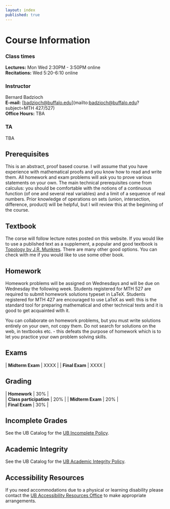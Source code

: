 ```yaml
---
layout: index
published: true
---
```



# Course Information


### Class times

**Lectures:**  Mon Wed 2:30PM - 3:50PM online  
**Recitations:** Wed 5:20-6:10 online


### Instructor

Bernard Badzioch  
**E-mail:** [badzioch@buffalo.edu](mailto:badzioch@buffalo.edu?subject=MTH 427/527)  
**Office Hours:** TBA


### TA

TBA

## Prerequisites

This is an abstract, proof based course. I will assume that you have experience
with mathematical proofs and you know how to read and write them. All homework
and exam problems will ask you to prove various statements on your own. The main
technical prerequisites come from calculus: you should be comfortable with the
notions of a continuous function (of one and several real variables) and a limit
of a sequence of real numbers. Prior knowledge of operations on sets (union,
intersection, difference, product)  will be helpful, but I will review this at
the beginning of the course.


## Textbook

The corse will follow lecture notes posted on this website.
If you would like to use a published text as a supplement, a popular and good
textbook is [Topology by J.R. Munkres](https://www.amazon.com/Topology-2nd-Economy-James-Munkres/dp/8120320468/ref=pd_cp_14_1?_encoding=UTF8&pd_rd_i=8120320468&pd_rd_r=4VZWC9KGC5G31YR4T9ZA&pd_rd_w=5hg0t&pd_rd_wg=60htE&psc=1&refRID=4VZWC9KGC5G31YR4T9ZA).
There are many other good options. You can check with me if you would like to
use some other book.



## Homework

Homework problems will be assigned on Wednesdays and will be due on Wednesday
the following week. Students registered for MTH 527 are required to submit homework solutions
typeset in LaTeX. Students registered for MTH 427 are encouraged to use LaTeX as
well: this is the standard tool for preparing mathematical and other technical texts
and it is good to get acquainted with it.

You can collaborate on homework problems, but you must write solutions entirely on your
own, not copy them. Do not search for solutions on the web, in textbooks etc. -
this defeats the purpose of homework which is to let you practice your own problem
solving skills.


## Exams

| **Midterm Exam**  |  XXXX  |
| **Final Exam**    |  XXXX  |  



## Grading

| **Homework**             | 30% |  
| **Class participation**  | 20% |
| **Midterm Exam**         | 20% |  
| **Final Exam**           | 30% |  



## Incomplete Grades

See the UB Catalog for the [UB Incomplete Policy](https://catalog.buffalo.edu/policies/explanation.html).


## Academic Integrity

See the UB Catalog for the [UB Academic Integrity Policy](https://catalog.buffalo.edu/policies/integrity.html).


## Accessibility Resources


If you need accommodations due to a physical or learning disability please contact the
[UB Accessibility Resources Office](https://www.buffalo.edu/studentlife/who-we-are/departments/accessibility.html)
to make appropriate arrangements.
